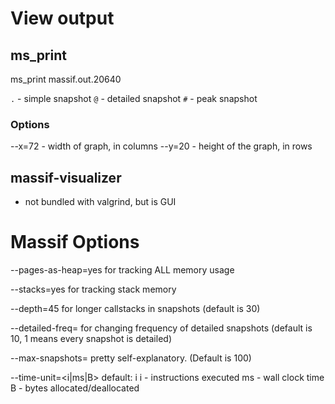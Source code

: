 # View output
## ms_print
ms_print massif.out.20640

`.` - simple snapshot
`@` - detailed snapshot
`#` - peak snapshot
### Options
--x=72 - width of graph, in columns
--y=20 - height of the graph, in rows

## massif-visualizer 
- not bundled with valgrind, but is GUI

# Massif Options
--pages-as-heap=yes for tracking ALL memory usage

--stacks=yes for tracking stack memory

--depth=45 for longer callstacks in snapshots (default is 30)

--detailed-freq=<num> for changing frequency of detailed snapshots (default is 10, 1 means every snapshot is detailed)

--max-snapshots=<num> pretty self-explanatory. (Default is 100)

--time-unit=<i|ms|B>
default: i
i - instructions executed
ms - wall clock time
B - bytes allocated/deallocated